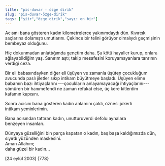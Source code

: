 ```yaml
---
title: "pis-duvar - özge dirik"
slug: "pis-duvar-özge-dirik"
tags: ["şiir","özge dirik","sayı: on bir"]
---
```


Acısını bana gösteren kadın kilometrelerce yakınımdaydı dün. Kıvırcık
saçlarına dolamıştı umutlarını. Çekince bir telini görüyor olmalıydı
geçmişinin bembeyaz olduğunu.

Hiç dokunmadan anlattığımda gençtim daha. Şu kötü hayaller kurup, onlara
ağlayabildiğim yaş. Sanırım aştı; takip mesafesini koruyamayanlara
tanrının verdiği ceza.

Bir eli babasındayken diğer eli üşüyen ve zamanla üşüten çocukluğum
avucunda paslı jiletler sıkıp intikam büyütmeye başladı. Üşüyen elime
babamın bazı ihtiyaçlarını ---çocukların anlayamayacağı ihtiyaçlarını---
sömüren bir hanımefendi ne zaman refakat etse, üç kere kitlerdim
kafamın kapısını.

Sonra acısını bana gösteren kadın anlamını çaldı, öznesi jokerli
intikam yeminlerimin.

Bana acısından tattıran kadın, unutturuverdi defolu aynalara
benzeyen insanları.

Dünyaya güzelliğini bin parça kapatan o kadın, baş başa kaldığımızda
dün, sıyırdı yüzünden maskesini.\
Aman Allahım;\
daha güzel bir kadın...

\[24 eylül 2003\] {778}

